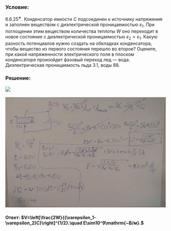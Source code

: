 ###  Условие: 

$6.6.25^{∗}.$ Конденсатор емкости $C$ подсоединен к источнику напряжения и заполнен веществом с диэлектрической проницаемостью $\varepsilon_1$. При поглощении этим веществом количества теплоты $W$ оно переходит в новое состояние с диэлектрической проницаемостью $\varepsilon_2 > \varepsilon_1$. Какую разность потенциалов нужно создать на обкладках конденсатора, чтобы вещество из первого состояния перешло во второе? Оцените, при какой напряженности электрического поля в плоском конденсаторе произойдет фазовый переход лед — вода. Диэлектрическая проницаемость льда $3.1$, воды $88$. 

###  Решение: 

![](https://www.youtube.com/embed/G3NldihaZMY) 

![|1574x1080, 67%](../../img/6.6.25/01.png) 

####  Ответ: $V=\left[\frac{2W}{(\varepsilon_1-\varepsilon_2)C}\right]^{1/2}.\quad E\sim10^9\mathrm{~B/м}.$
